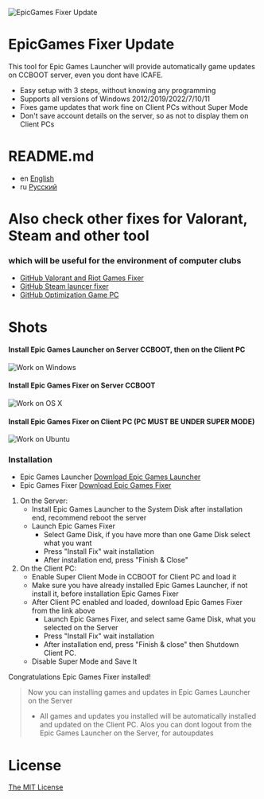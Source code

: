 ![EpicGames Fixer Update ](https://github.com/meteor2024/EpicGamesFixer/blob/main/shots/6615685.png)
# EpicGames Fixer Update
This tool for Epic Games Launcher will provide 
automatically game updates on CCBOOT server, 
even you dont have ICAFE.

- Easy setup with 3 steps, without knowing any programming
- Supports all versions of Windows 2012/2019/2022/7/10/11
- Fixes game updates that work fine on Client PCs without Super Mode
- Don't save account details on the server, so as not to display them on Client PCs


# README.md
- en [English](README.md)
- ru [Русский](readme/README.ru.md)


# Also check other fixes for Valorant, Steam and other tool
### which will be useful for the environment of computer clubs
- [GitHub Valorant and Riot Games Fixer](https://github.com/meteor2024/riotlaunchersfixer)
- [GitHub Steam launcer fixer ](https://github.com/meteor2024/steamgamesfixer)
- [GitHub Optimization Game PC](https://github.com/meteor2024/optimizerwin10gameclub)


# Shots
#### Install Epic Games Launcher on Server CCBOOT, then on the Client PC
![Work on Windows](https://github.com/meteor2024/EpicGamesFixer/blob/main/shots/EpicLauncherPC.gif)
#### Install Epic Games Fixer on Server CCBOOT
![Work on OS X](https://github.com/meteor2024/EpicGamesFixer/blob/main/shots/Server.gif)
#### Install Epic Games Fixer on Client PC (PC MUST BE UNDER SUPER MODE)
![Work on Ubuntu](https://github.com/meteor2024/EpicGamesFixer/blob/main/shots/GamePC.gif)

### Installation
- Epic Games Launcher [Download Epic Games Launcher](https://store.epicgames.com/en-US/download)
- Epic Games Fixer [Download Epic Games Fixer ](https://github.com/meteor2024/EpicGamesFixer/releases)

1. On the Server:
	- Install Epic Games Launcher to the System Disk after installation end, recommend reboot the server
	- Launch Epic Games Fixer 
		- Select Game Disk, if you have more than one Game Disk select what you want
		- Press "Install Fix" wait installation
		- After installation end, press "Finish & Close"
2. On the Client PC:
	- Enable Super Client Mode in CCBOOT for Client PC and load it
	- Make sure you have already installed Epic Games Launcher, if not install it, before installation Epic Games Fixer
	- After Client PC enabled and loaded, download Epic Games Fixer from the link above
		- Launch Epic Games Fixer, and select same Game Disk, what you selected on the Server
		- Press "Install Fix" wait installation
		- After installation end, press "Finish & close" then Shutdown Client PC.
	- Disable Super Mode and Save It

Congratulations Epic Games Fixer installed!

> Now you can installing games and updates in Epic Games Launcher on the Server
>  - All games and updates you installed will be automatically installed and updated on the Client PC.
> Alos you can dont logout from the Epic Games Launcher on the Server, for autoupdates








# License
[The MIT License](LICENSE)
